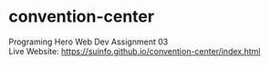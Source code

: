 # convention-center
Programing Hero Web Dev Assignment 03 <br>
Live Website: https://suinfo.github.io/convention-center/index.html



